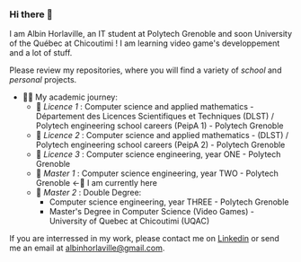 ### Hi there 👋
I am Albin Horlaville, an IT student at Polytech Grenoble and soon University of the Québec at  Chicoutimi ! I am learning video game's developpement and a lot of stuff.

Please review my repositories, where you will find a variety of *school* and *personal* projects.

- 👨‍🎓 My academic journey:
  - 🦎 _Licence 1_ : Computer science and applied mathematics - Département des Licences Scientifiques et Techniques (DLST) / Polytech engineering school careers (PeipA 1) - Polytech Grenoble
  - 🐍 _Licence 2_ : Computer science and applied mathematics - (DLST) / Polytech engineering school careers (PeipA 2) - Polytech Grenoble
  - 🦕 _Licence 3_ : Computer science engineering, year ONE - Polytech Grenoble
  - 🦖 _Master 1_ : Computer science engineering, year TWO - Polytech Grenoble  <-👾 I am currently here
  - 🐉 _Master 2_ : Double Degree:
      - Computer science engineering, year THREE - Polytech Grenoble
      - Master's Degree in Computer Science (Video Games) - University of Quebec at Chicoutimi (UQAC)

If you are interressed in my work, please contact me on [Linkedin](www.linkedin.com/in/albin-horlaville) or send me an email at albinhorlaville@gmail.com.
